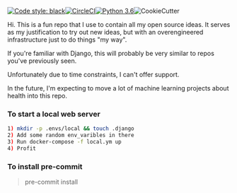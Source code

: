 <a href="https://github.com/ambv/black"><img alt="Code style: black" src="https://img.shields.io/badge/code%20style-black-000000.svg"></a>[![CircleCI](https://circleci.com/gh/jeffshek/open.svg?style=svg)](https://circleci.com/gh/jeffshek/open)[![Python 3.6](https://img.shields.io/badge/python-3.6-blue.svg)](https://www.python.org/downloads/release/python-360/)![CookieCutter](https://img.shields.io/badge/built%20with-Cookiecutter%20Django-ff69b4.svg)

Hi. This is a fun repo that I use to contain all my open source ideas. It serves as my justification to try out new 
ideas, but with an overengineered infrastructure just to do things "my way".

If you're familiar with Django, this will probably be very similar to repos you've previously seen. 

Unfortunately due to time constraints, I can't offer support.  

In the future, I'm expecting to move a lot of machine learning projects about health into this repo.

### To start a local web server
~~~bash
1) mkdir -p .envs/local && touch .django
2) Add some random env_varibles in there
3) Run docker-compose -f local.ym up
4) Profit
~~~ 

### To install pre-commit
> pre-commit install

